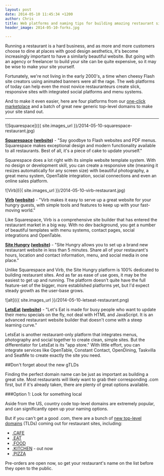 ```yaml
---
layout: post
date: 2014-05-10 11:45:34 +1200
author: Chris
title: Web platforms and naming tips for building amazing restaurant sites (updated!)
header_image: 2014-05-10-forks.jpg

---
```


<!-- excerpt -->

Running a restaurant is a hard business, and as more and more customers choose to dine at places with good design aesthetics, it's become increasingly important to have a similarly beautiful website. But going with an agency or freelancer to build your site can be quite expensive, so it may be wise to make your site yourself. 

Fortunately, we're not living in the early 2000's, a time when cheesy Flash site creators using animated banners were all the rage. The web platforms of today can help even the most novice restauranteurs create slick, responsive sites with integrated social platforms and menu systems.

And to make it even easier, here are four platforms from our [one-click marketplace](https://iwantmyname.com/services) and a batch of great new generic top-level domains to make your site stand out.

<!-- /excerpt -->

***

![Squarespace]({{ site.images_url }}/2014-05-10-squarespace-restaurant.jpg)

**[Squarespace](https://iwantmyname.com/features/applications/custom-domain-apps/websites/squarespace-build-your-website-with-own-url) ([website](http://www.squarespace.com/tour/restaurants))** - "Say goodbye to Flash websites and PDF menus. Squarespace makes exceptional design and modern functionality available to all restaurants. Best of all, it's a piece of cake to update yourself."

Squarespace does a lot right with its simple website template system. With no design or development skill, you can create a responsive site (meaning it resizes automatically for any screen size) with beautiful photography, a great menu system, OpenTable integration, social connections and even an online sales platform. 

![Virb]({{ site.images_url }}/2014-05-10-virb-restaurant.jpg)

**[Virb](https://iwantmyname.com/services/website-builder/virb-custom-domain) ([website](http://virb.com/restaurants))** - "Virb makes it easy to serve up a great website for your hungry guests, with simple tools and features to keep up with your fast-moving world."

Like Squarespace, Virb is a comprehensive site builder that has entered the restaurant market in a big way. With no dev background, you get a number of beautiful templates with menu systems, contact pages, social integrations and OpenTable.

**[Site Hungry](https://iwantmyname.com/services/website-builder/site-hungry-for-restaurants) ([website](http://sitehungry.com/))** - "Site Hungry allows you to set up a brand new restaurant website in less than 5 minutes. Share all of your restaurant's hours, location and contact information, menu, and social media in one place."

Unlike Squarespace and Virb, the Site Hungry platform is 100% dedicated to building restaurant sites. And as far as ease of use goes, it may be the easiest to get up and running. The platform doesn't quite have the full feature-set of the bigger, more established platforms yet, but I'd expect steady growth as the user-base grows.

![alt]({{ site.images_url }}/2014-05-10-letseat-restaurant.png)

**[LetsEat](https://iwantmyname.com/services/website-builder/custom-domain-letseatat) ([website](http://www.letseat.at/))** - "Let's Eat is made for busy people who want to update their menu specials on the fly, not deal with HTML and JavaScript. It is an advanced restaurant website builder that doesn't come with a steep learning curve."

LetsEat is another restaurant-only platform that integrates menus, photography and social together to create clean, simple sites. But the differentiator for LetsEat is its "app store." With little effort, you can integrate services like OpenTable, Constant Contact, OpenDining, Taskvilla and SeatMe to create exactly the site you need. 

##Don't forget about the new gTLDs

Finding the perfect domain name can be just as important as building a great site. Most restaurants will likely want to grab their corresponding .com first, but if it's already taken, there are plenty of great options available. 

###Option 1: Look for something local

Aside from the US, country code top-level domains are extremely popular, and can significantly open up your naming options. 


But if you can't get a good .com, there are a bunch of [new top-level domains](https://iwantmyname.com/domains/new-gtld-domain-extensions) (TLDs) coming out for restaurant sites, including:

+ [.CAFE](https://iwantmyname.com/domains/dot-cafe)
+ [.EAT](https://iwantmyname.com/domains/dot-eat)
+ [.FOOD](https://iwantmyname.com/domains/dot-food)
+ [.KITCHEN](https://iwantmyname.com/domains/dot-kitchen) - out now
+ [.PIZZA](https://iwantmyname.com/domains/dot-pizza)

Pre-orders are open now, so get your restaurant's name on the list before they open to the public.


